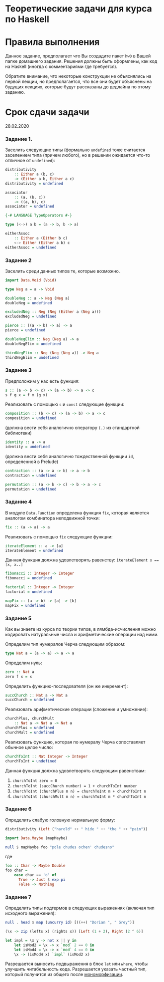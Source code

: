 # Теоретические задачи для курса по Haskell

# Правила выполнения
Данное задание, предполагает что Вы создадите пакет `hw0` в Вашей папке домашнего задания.
Решения должны быть оформлены, как код на Haskell (иногда с комментариями где требуется).

Обратите внимание, что некоторые конструкции не объяснялись на первой лекции,
но предполагается, что все они будет объяснены на будущих лекциях,
которые будут рассказаны до дедлайна по этому заданию.

# Срок сдачи задачи
28.02.2020

### Задание 1.
Заселить следующие типы
(формально `undefined` тоже считается заселением типа (причем любого),
но в решении ожидается что-то отличное от `undefined`):

```haskell
distributivity
    :: Either a (b, c)
    -> (Either a b, Either a c)
distributivity = undefined
```

```haskell
associator
    :: (a, (b, c))
    -> ((a, b), c)
associator = undefined
```

```haskell
{-# LANGUAGE TypeOperators #-}

type (<->) a b = (a -> b, b -> a)

eitherAssoc
    :: Either a (Either b c)
    <-> Either (Either a b) c
eitherAssoc = undefined
```

### Задание 2
Заселить среди данных типов те, которые возможно.


```haskell
import Data.Void (Void)

type Neg a = a -> Void

doubleNeg :: a -> Neg (Neg a)
doubleNeg = undefined

excludedNeg :: Neg (Neg (Either a (Neg a)))
excludedNeg = undefined

pierce :: ((a -> b) -> a) -> a
pierce = undefined

doubleNegElim :: Neg (Neg a) -> a
doubleNegElim = undefined

thirdNegElim :: Neg (Neg (Neg a)) -> Neg a
thirdNegElim = undefined
```

### Задание 3
Предположим у нас есть функция:

```haskell
s :: (a -> b -> c) -> (a -> b) -> a -> c
s f g x = f x (g x)
```

Реализовать с помощью `s` и `const` следующие функции:

```haskell
composition :: (b -> c) -> (a -> b) -> a -> c
composition = undefined
```


(должна вести себя аналогично оператору `(.)` из стандартной библиотеки)

```haskell
identity :: a -> a
identity = undefined
```

(должна вести себя аналогично тождественной функции `id`, определенной в Prelude)

```haskell
contraction :: (a -> a -> b) -> a -> b
contraction = undefined
```

```haskell
permutation :: (a -> b -> c) -> b -> a -> c
permutation = undefined
```

### Задание 4
В модуле `Data.Function` определена функция `fix`, которая является аналогом комбинатора неподвижной точки:

```haskell
fix :: (a -> a) -> a
```

Реализовать с помощью `fix` следующие функции:

```haskell
iterateElement :: a -> [a]
iterateElement = undefined
```
Данная функция должна удовлетворять равенству:
`iterateElement x == [x, x..]`


```haskell
fibonacci :: Integer -> Integer
fibonacci = undefined
```

```haskell
factorial :: Integer -> Integer
factorial = undefined
```

```haskell
mapFix :: (a -> b) -> [a] -> [b]
mapFix = undefined
```


### Задание 5
Как вы знаете из курса по теории типов, в лямбда-исчисления можно кодировать натуральные числа и арифметические операции над ними.

Определим тип нумералов Черча следующим образом:
```haskell
type Nat a = (a -> a) -> a -> a
```

Определим нуль:
```haskell
zero :: Nat a
zero f x = x
```

Определить функцию-последователя (он же инкремент):
```haskell
succChurch :: Nat a -> Nat a
succChurch = undefined
```

Реализовать арифметические операции (сложение и умножение):
```haskell
churchPlus, churchMult
    :: Nat a -> Nat a -> Nat a
churchPlus = undefined
churchMult = undefined
```

Реализовать функцию, которая по нумералу Черча сопоставляет обычное целое число:

```haskell
churchToInt :: Nat Integer -> Integer
churchToInt = undefined
```

Данная функция должна удовлетворять следующим равенствам:
1. `churchToInt zero = 0`
2. `churchToInt (succChurch number) = 1 + churchToInt number`
3. `churchToInt (churchPlus m n) = churchToInt m + churchToInt n`
4. `churchToInt (churchMult m n) = churchToInt m * churchToInt n`

### Задание 6
Определить слабую головную нормальную форму:

```haskell
distributivity (Left ("harold" ++ " hide " ++ "the " ++ "pain"))
```

```haskell
import Data.Maybe (mapMaybe)

null $ mapMaybe foo "pole chudes ochen' chudesno"
```
где
```haskell
foo :: Char -> Maybe Double
foo char =
    case char == 'o' of
      True -> Just $ exp pi
      False -> Nothing
```

### Задание 7
Определить типы подтермов в следующих выражениях
(включая тип исходного выражения):

```haskell
null . head $ map (uncurry id) [((++) "Dorian ", " Grey")]
```

```haskell
(\x -> zip (lefts x) (rights x)) [Left (1 + 2), Right (2 ^ 6)]
```

```haskell
let impl = \x y -> not x || y in
    let isMod2 = \x -> x `mod` 2 == 0 in
    let isMod4 = \x -> x `mod` 4 == 0 in
    \x -> (isMod4 x) `impl` (isMod2 x)
```

Разрешается выносить подвыражения в блок `let` или `where`, чтобы улучшить читабельность кода.
Разрешается указать частный тип, который получится из общего после [мономорфизации](https://wiki.haskell.org/Monomorphism_restriction).
